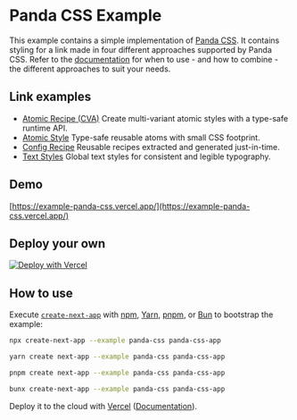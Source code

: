 # Panda CSS Example

This example contains a simple implementation of [Panda CSS](https://panda-css.com/). It contains styling for a link made in four different approaches supported by Panda CSS. Refer to the [documentation](https://panda-css.com/docs) for when to use - and how to combine - the different approaches to suit your needs.

## Link examples

- [Atomic Recipe (CVA)](https://panda-css.com/docs/concepts/recipes#atomic-recipe-or-cva) Create multi-variant atomic styles with a type-safe runtime API.
- [Atomic Style](https://panda-css.com/docs/concepts/writing-styles#atomic-styles) Type-safe reusable atoms with small CSS footprint.
- [Config Recipe](https://panda-css.com/docs/concepts/recipes#config-recipe) Reusable recipes extracted and generated just-in-time.
- [Text Styles](https://panda-css.com/docs/theming/text-styles#defining-text-styles) Global text styles for consistent and legible typography.

## Demo

[https://example-panda-css.vercel.app/](https://example-panda-css.vercel.app/)

## Deploy your own

[![Deploy with Vercel](https://vercel.com/button)](https://vercel.com/new/clone?repository-url=https://github.com/vercel/next.js/tree/canary/examples/DIRECTORY_NAME&project-name=DIRECTORY_NAME&repository-name=DIRECTORY_NAME)

## How to use

Execute [`create-next-app`](https://github.com/vercel/next.js/tree/canary/packages/create-next-app) with [npm](https://docs.npmjs.com/cli/init), [Yarn](https://yarnpkg.com/lang/en/docs/cli/create/), [pnpm](https://pnpm.io), or [Bun](https://bun.sh/docs/cli/bunx) to bootstrap the example:

```bash
npx create-next-app --example panda-css panda-css-app
```

```bash
yarn create next-app --example panda-css panda-css-app
```

```bash
pnpm create next-app --example panda-css panda-css-app
```

```bash
bunx create-next-app --example panda-css panda-css-app
```

Deploy it to the cloud with [Vercel](https://vercel.com/new?utm_source=github&utm_medium=readme&utm_campaign=next-example) ([Documentation](https://nextjs.org/docs/deployment)).
